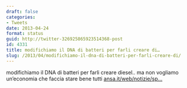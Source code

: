 ```yaml
---
draft: false
categories:
- Tweets
date: 2013-04-24
format: status
guid: http://twitter-326925865923514368-post
id: 4331
title: modifichiamo il DNA di batteri per farli creare di…
slug: /2013/04/modifichiamo-il-dna-di-batteri-per-farli-creare-di/
---
```


modifichiamo il DNA di batteri per farli creare diesel.. ma non vogliamo un’economia che faccia stare bene tutti [ansa.it/web/notizie/sp…](http://ansa.it/web/notizie/specializzati/scienza/2013/04/23/Batteri-che-producono-gasolio_8598381.html)